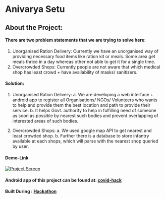 # Anivarya Setu

## About the Project:

#### There are two problem statements that we are trying to solve here:

1. Unorganised Ration Delivery: Currently we have an unorganised way of providing necessary food items like ration kit or        meals. Some area get meals thrice in a day whereas other not able to get it for a single time.
2. Overcrowded Shops: Currently people are not aware that which medical shop has least crowd + have  availability of masks/      sanitizers.

#### Solution:

1. Unorganised Ration Delivery:
   a. We are developing a web interface + android app to register all Organisations/ NGOs/ Volunteers who wants to help and         provide them the best location and path to provide their service.
   b. It helps Govt. authority to help in fulfilling need of someone as soon as possible by	nearest such bodies and prevent         overlapping of interested areas of such bodies.
   
2. Overcrowded Shops: 
   a. We used google map API to get nearest and least crowded shop. 
   b. Further there is a database to store infantry available at each shops, which will parse with the nearest shop queried         by user.

#### Demo-Link
[![Project Screen](https://img.youtube.com/vi/Z9XJ0ja7GY4/0.jpg)](https://www.youtube.com/watch?v=Z9XJ0ja7GY4)

#### Android app of this project can be found at: [covid-hack](https://github.com/naman653/CovidHack)
#### Built During : [Hackathon](https://www.hackerearth.com/challenges/hackathon/code19-india/)
